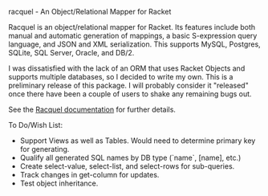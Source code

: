racquel - An Object/Relational Mapper for Racket


Racquel is an object/relational mapper for Racket. Its features include both manual and automatic generation of 
mappings, a basic S-expression query language, and JSON and XML serialization. This supports MySQL, Postgres, SQLite, SQL Server, 
Oracle, and DB/2.

I was dissatisfied with the lack of an ORM that uses Racket Objects and supports multiple databases, so I
decided to write my own. This is a preliminary release of this package. I will probably consider it "released" once there have 
been a couple of users to shake any remaining bugs out.

See the [Racquel documentation](http://www.browncross.com/racquel/doc/racquel.html) for further details.

To Do/Wish List:
   * Support Views as well as Tables. Would need to determine primary key for generating.
   * Qualify all generated SQL names by DB type (\`name\`, [name], etc.)
   * Create select-value, select-list, and select-rows for sub-queries.
   * Track changes in get-column for updates.
   * Test object inheritance.
